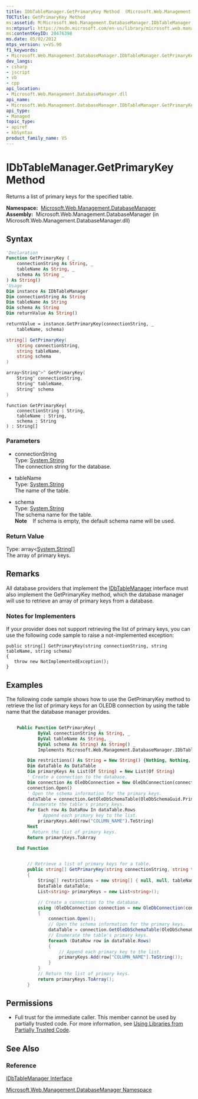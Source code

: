 ```yaml
---
title: IDbTableManager.GetPrimaryKey Method  (Microsoft.Web.Management.DatabaseManager)
TOCTitle: GetPrimaryKey Method
ms:assetid: M:Microsoft.Web.Management.DatabaseManager.IDbTableManager.GetPrimaryKey(System.String,System.String,System.String)
ms:mtpsurl: https://msdn.microsoft.com/en-us/library/microsoft.web.management.databasemanager.idbtablemanager.getprimarykey(v=VS.90)
ms:contentKeyID: 20476398
ms.date: 05/02/2012
mtps_version: v=VS.90
f1_keywords:
- Microsoft.Web.Management.DatabaseManager.IDbTableManager.GetPrimaryKey
dev_langs:
- csharp
- jscript
- vb
- cpp
api_location:
- Microsoft.Web.Management.DatabaseManager.dll
api_name:
- Microsoft.Web.Management.DatabaseManager.IDbTableManager.GetPrimaryKey
api_type:
- Managed
topic_type:
- apiref
- kbSyntax
product_family_name: VS
---
```


# IDbTableManager.GetPrimaryKey Method

Returns a list of primary keys for the specified table.

**Namespace:**  [Microsoft.Web.Management.DatabaseManager](microsoft-web-management-databasemanager-namespace.md)  
**Assembly:**  Microsoft.Web.Management.DatabaseManager (in Microsoft.Web.Management.DatabaseManager.dll)

## Syntax

```vb
'Declaration
Function GetPrimaryKey ( _
    connectionString As String, _
    tableName As String, _
    schema As String _
) As String()
'Usage
Dim instance As IDbTableManager
Dim connectionString As String
Dim tableName As String
Dim schema As String
Dim returnValue As String()

returnValue = instance.GetPrimaryKey(connectionString, _
    tableName, schema)
```

```csharp
string[] GetPrimaryKey(
    string connectionString,
    string tableName,
    string schema
)
```

```cpp
array<String^>^ GetPrimaryKey(
    String^ connectionString, 
    String^ tableName, 
    String^ schema
)
```

```jscript
function GetPrimaryKey(
    connectionString : String, 
    tableName : String, 
    schema : String
) : String[]
```

### Parameters

  - connectionString  
    Type: [System.String](https://msdn.microsoft.com/library/s1wwdcbf)  
    The connection string for the database.  

<!-- end list -->

  - tableName  
    Type: [System.String](https://msdn.microsoft.com/library/s1wwdcbf)  
    The name of the table.  

<!-- end list -->

  - schema  
    Type: [System.String](https://msdn.microsoft.com/library/s1wwdcbf)  
    The schema name for the table.  
    **Note**    If schema is empty, the default schema name will be used.  

### Return Value

Type: array\<[System.String](https://msdn.microsoft.com/library/s1wwdcbf)\[\]  
The array of primary keys.  

## Remarks

All database providers that implement the [IDbTableManager](idbtablemanager-interface-microsoft-web-management-databasemanager.md) interface must also implement the GetPrimaryKey method, which the database manager will use to retrieve an array of primary keys from a database.

### 

### Notes for Implementers

If your provider does not support retrieving the list of primary keys, you can use the following code sample to raise a not-implemented exception:

    public string[] GetPrimaryKey(string connectionString, string tableName, string schema)
    {
       throw new NotImplementedException();
    }

## Examples

The following code sample shows how to use the GetPrimaryKey method to retrieve the list of primary keys for an OLEDB connection by using the table name that the database manager provides.

```vb

    Public Function GetPrimaryKey( _
            ByVal connectionString As String, _
            ByVal tableName As String, _
            ByVal schema As String) As String() _
            Implements Microsoft.Web.Management.DatabaseManager.IDbTableManager.GetPrimaryKey

        Dim restrictions() As String = New String() {Nothing, Nothing, tableName}
        Dim dataTable As DataTable
        Dim primaryKeys As List(Of String) = New List(Of String)
        ' Create a connection to the database.
        Dim connection As OleDbConnection = New OleDbConnection(connectionString)
        connection.Open()
        ' Open the schema information for the primary keys.
        dataTable = connection.GetOleDbSchemaTable(OleDbSchemaGuid.Primary_Keys, restrictions)
        ' Enumerate the table's primary keys.
        For Each row As DataRow In dataTable.Rows
            ' Append each primary key to the list.
            primaryKeys.Add(row("COLUMN_NAME").ToString)
        Next
        ' Return the list of primary keys.
        Return primaryKeys.ToArray

    End Function

```

```csharp

        // Retrieve a list of primary keys for a table.
        public string[] GetPrimaryKey(string connectionString, string tableName, string schema)
        {
            String[] restrictions = new string[] { null, null, tableName };
            DataTable dataTable;
            List<string> primaryKeys = new List<string>();

            // Create a connection to the database.
            using (OleDbConnection connection = new OleDbConnection(connectionString))
            {
                connection.Open();
                // Open the schema information for the primary keys.
                dataTable = connection.GetOleDbSchemaTable(OleDbSchemaGuid.Primary_Keys, restrictions);
                // Enumerate the table's primary keys.
                foreach (DataRow row in dataTable.Rows)
                {
                    // Append each primary key to the list.
                    primaryKeys.Add(row["COLUMN_NAME"].ToString());
                }
            }
            // Return the list of primary keys.
            return primaryKeys.ToArray();
        }

```

## Permissions

  - Full trust for the immediate caller. This member cannot be used by partially trusted code. For more information, see [Using Libraries from Partially Trusted Code](https://msdn.microsoft.com/library/8skskf63).

## See Also

### Reference

[IDbTableManager Interface](idbtablemanager-interface-microsoft-web-management-databasemanager.md)

[Microsoft.Web.Management.DatabaseManager Namespace](microsoft-web-management-databasemanager-namespace.md)

